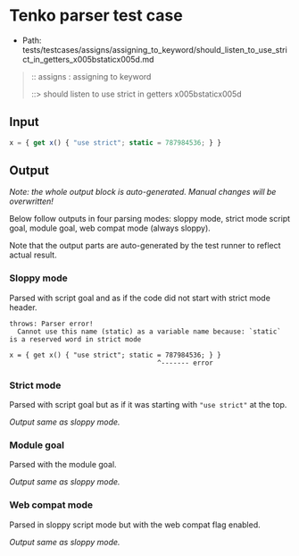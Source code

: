 # Tenko parser test case

- Path: tests/testcases/assigns/assigning_to_keyword/should_listen_to_use_strict_in_getters_x005bstaticx005d.md

> :: assigns : assigning to keyword
>
> ::> should listen to use strict in getters x005bstaticx005d

## Input

`````js
x = { get x() { "use strict"; static = 787984536; } }
`````

## Output

_Note: the whole output block is auto-generated. Manual changes will be overwritten!_

Below follow outputs in four parsing modes: sloppy mode, strict mode script goal, module goal, web compat mode (always sloppy).

Note that the output parts are auto-generated by the test runner to reflect actual result.

### Sloppy mode

Parsed with script goal and as if the code did not start with strict mode header.

`````
throws: Parser error!
  Cannot use this name (static) as a variable name because: `static` is a reserved word in strict mode

x = { get x() { "use strict"; static = 787984536; } }
                                     ^------- error
`````

### Strict mode

Parsed with script goal but as if it was starting with `"use strict"` at the top.

_Output same as sloppy mode._

### Module goal

Parsed with the module goal.

_Output same as sloppy mode._

### Web compat mode

Parsed in sloppy script mode but with the web compat flag enabled.

_Output same as sloppy mode._
